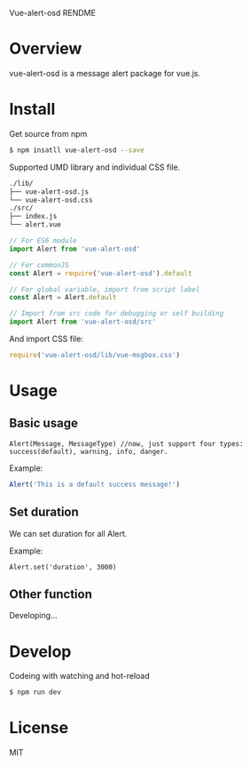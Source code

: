 Vue-alert-osd RENDME
<!-- more -->
# Overview

vue-alert-osd is a message alert package for vue.js.

# Install

Get source from npm

```bash
$ npm insatll vue-alert-osd --save
```

Supported UMD library and individual CSS file.

```bash
./lib/
├── vue-alert-osd.js
└── vue-alert-osd.css
./src/
├── index.js
└── alert.vue
```

```JavaScript
// For ES6 module
import Alert from 'vue-alert-osd'

// For commonJS
const Alert = require('vue-alert-osd').default

// For global variable, import from script label
const Alert = Alert.default

// Import from src code for debugging or self building
import Alert from 'vue-alert-osd/src'
```

And import CSS file:

```JavaScript
require('vue-alert-osd/lib/vue-msgbox.css')
```

# Usage

## Basic usage

```JaveScript
Alert(Message, MessageType) //now, just support four types: success(default), warning, info, danger.
```

Example:

```JavaScript
Alert('This is a default success message!')
```

## Set duration

We can set duration for all Alert.

Example:

```JaveScript
Alert.set('duration', 3000)
```

## Other function

Developing...

# Develop

Codeing with watching and hot-reload

```bash
$ npm run dev
```

# License
MIT
